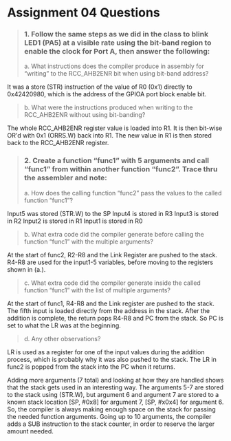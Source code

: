 
# Assignment 04 Questions

>### 1. Follow the same steps as we did in the class to blink LED1 (PA5) at a visible rate using the bit-band region to enable the clock for Port A, then answer the following:
>a. What instructions does the compiler produce in assembly for “writing” to the RCC_AHB2ENR bit when using bit-band address?

It was a store (STR) instruction of the value of R0 (0x1) directly to 0x42420980, which is the address of the GPIOA port block enable bit.

 >b. What were the instructions produced when writing to the RCC_AHB2ENR without using bit-banding?

The whole RCC_AHB2ENR register value is loaded into R1. It is then bit-wise OR'd with 0x1 (ORRS.W) back into R1. The new value in R1 is then stored back to the RCC_AHB2ENR register.

>### 2. Create a function “func1” with 5 arguments and call “func1” from within another function “func2”. Trace thru the assembler and note:
>a. How does the calling function “func2” pass the values to the called function “func1”?

Input5 was stored (STR.W) to the SP
Input4 is stored in R3
Input3 is stored in R2
Input2 is stored in R1
Input1 is stored in R0

>b. What extra code did the compiler generate before calling the function “func1” with the multiple arguments?

At the start of func2, R2-R8 and the Link Register are pushed to the stack. R4-R8 are used for the input1-5 variables, before moving to the registers shown in (a.).

>c. What extra code did the compiler generate inside the called function “func1” with the list of multiple arguments?

At the start of func1, R4-R8 and the Link register are pushed to the stack. The fifth input is loaded directly from the address in the stack. After the addition is complete, the return pops R4-R8 and PC from the stack. So PC is set to what the LR was at the beginning.

>d. Any other observations?

LR is used as a register for one of the input values during the addition process, which is probably why it was also pushed to the stack. The LR in func2 is popped from the stack into the PC when it returns. 

Adding more arguments (7 total) and looking at how they are handled shows that the stack gets used in an interesting way. The arguments 5-7 are stored to the stack using (STR.W), but argument 6 and argument 7 are stored to a known stack location [SP, #0x8] for argument 7, [SP, #x0x4] for argument 6. So, the compiler is always making enough space on the stack for passing the needed function arguments. Going up to 10 arguments, the compiler adds a SUB instruction to the stack counter, in order to reserve the larger amount needed.